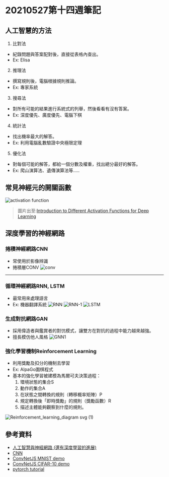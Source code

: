 # 20210527第十四週筆記
## 人工智慧的方法
1. 比對法
* 紀錄問題與答案配對後，直接從表格內查出。
* Ex: Elisa
2. 推理法
* 撰寫規則後，電腦根據規則推論。
* Ex: 專家系統
3. 搜尋法
* 對所有可能的結果進行系統式的列舉，然後看看有沒有答案。
* Ex: 深度優先、廣度優先、電腦下棋
4. 統計法
* 找出機率最大的解答。
* Ex: 利用電腦亂數驗證中央極限定理
5. 優化法
* 對每個可能的解答，都給一個分數及權重，找出總分最好的解答。
* Ex: 爬山演算法、遺傳演算法等.....
## 常見神經元的開關函數
![activation function](https://user-images.githubusercontent.com/62127656/120191675-cf878400-c24c-11eb-84e8-91a9d9ceef0d.PNG)
>圖片出至:[Introduction to Different Activation Functions for Deep Learning](https://medium.com/@shrutijadon10104776/survey-on-activation-functions-for-deep-learning-9689331ba092)
## 深度學習的神經網路
### 捲積神經網路CNN
* 常使用於影像辨識
* 捲積層CONV
![conv](https://user-images.githubusercontent.com/62127656/120192884-54bf6880-c24e-11eb-8b46-1c201bcff04d.PNG)
---
### 循環神經網路RNN, LSTM
* 最常用來處理語言
* Ex: 機器翻譯系統
![RNN](https://user-images.githubusercontent.com/62127656/120197498-96064700-c253-11eb-852a-6602749ec1d2.PNG)
![RNN-1](https://user-images.githubusercontent.com/62127656/120197661-c77f1280-c253-11eb-8886-dc0cb660dbe9.PNG)
![LSTM](https://user-images.githubusercontent.com/62127656/120198054-4aa06880-c254-11eb-95eb-6351a2a749c1.PNG)
### 生成對抗網路GAN
* 採用偉造者與鑑賞者的對忼模式，讓雙方在對抗的過程中能力越來越強。
* 擅長模仿他人風格
![GNN1](https://user-images.githubusercontent.com/62127656/120198884-33ae4600-c255-11eb-89e0-50d95ac5174f.PNG)
### 強化學習機制Reinforcement Learning
* 利用獎勵及扣分的機制去學習
* Ex: AlpaGo圍棋程式
* 基本的強化學習被建模為馬爾可夫決策過程：
  1. 環境狀態的集合S
  2. 動作的集合A
  3. 在狀態之間轉換的規則（轉移概率矩陣）P
  4. 規定轉換後「即時獎勵」的規則（獎勵函數）R
  5. 描述主體能夠觀察到什麼的規則。
  
 ![Reinforcement_learning_diagram svg (1)](https://user-images.githubusercontent.com/62127656/120202364-18453a00-c259-11eb-8d35-9a7561c0a2aa.png)

## 參考資料
* [人工智慧與神經網路 (還有深度學習的進展)](https://www.slideshare.net/ccckmit/ss-94563680)
* [CNN](https://cs.stanford.edu/people/karpathy/convnetjs/)
* [ConvNetJS MNIST demo](https://cs.stanford.edu/people/karpathy/convnetjs/demo/mnist.html)
* [ConvNetJS CIFAR-10 demo](https://cs.stanford.edu/people/karpathy/convnetjs/demo/cifar10.html)
* [pytorch tutorial](https://github.com/yunjey/pytorch-tutorial)
